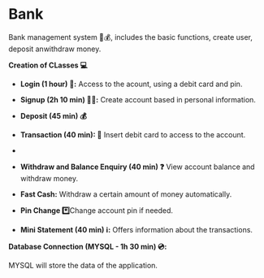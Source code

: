 # Bank

Bank management system 🏦💰, includes the basic functions, create user, deposit anwithdraw money.

**Creation of CLasses 💻**

- **Login (1 hour) 🔐:** Access to the acount, using a debit card and pin.

- **Signup (2h 10 min) 👨‍💻:** Create account based in personal information.

- **Deposit (45 min) 💰**
  
- **Transaction (40 min): 💸** Insert debit card to access to the account.
- 
- **Withdraw and Balance Enquiry (40 min) ❓** View account balance and withdraw money.
  
- **Fast Cash:** Withdraw a certain amount of money automatically.
  
- **Pin Change *️⃣**Change account pin if needed.
  
- **Mini Statement (40 min) ℹ️:** Offers information about the transactions.
  
**Database Connection (MYSQL - 1h 30 min) 💿:**

MYSQL will store the data of the application.

